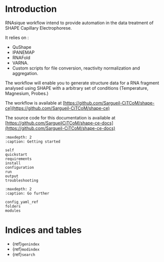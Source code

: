 # Introduction 

RNAsique workflow intend to provide automation in the data treatment of SHAPE Capillary Electrophorese.

It relies on : 

- QuShape
- IPANEMAP
- RNAFold
- VARNA. 
- Custom scripts for file conversion, reactivity normalization and aggregation.

The workflow will enable you to generate structure data for a RNA fragment analysed using SHAPE with a arbitrary set of conditions (Temperature, Magnesium, Probes.)

The workflow is available at [https://github.com/Sargueil-CiTCoM/shape-ce](https://github.com/Sargueil-CiTCoM/shape-ce)

The source code for this documentation is available at [https://github.com/SargueilCiTCoM/shape-ce-docs](https://github.com/Sargueil-CiTCoM/shape-ce-docs)

```{toctree}
:maxdepth: 2
:caption: Getting started

self
quickstart
requirements
install
configuration
run
output
troubleshooting
```

```{toctree}
:maxdepth: 2
:caption: Go further

config_yaml_ref
folders
modules
```


Indices and tables
==================

* {ref}`genindex`
* {ref}`modindex`
* {ref}`search`
